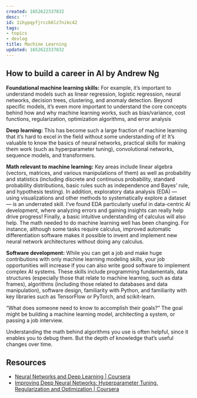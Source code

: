 ```yaml
---
created: 1652622337832
desc: ''
id: 1ihypqyfjrccb6lz7nikc42
tags:
- topics
- devlog
title: Machine Learning
updated: 1652622337832
---
```

   
## How to build a career in AI by Andrew Ng    
   
**Foundational machine learning skills:** For example, it’s important to understand models such as linear regression, logistic regression, neural networks, decision trees, clustering, and anomaly detection. Beyond specific models, it’s even more important to understand the core concepts behind how and why machine learning works, such as bias/variance, cost functions, regularization, optimization algorithms, and error analysis   
   
**Deep learning:** This has become such a large fraction of machine learning that it’s hard to excel in the field without some understanding of it! It’s valuable to know the basics of neural networks, practical skills for making them work (such as hyperparameter tuning), convolutional networks, sequence models, and transformers.   
   
**Math relevant to machine learning:** Key areas include linear algebra (vectors, matrices, and various manipulations of them) as well as probability and statistics (including discrete and continuous probability, standard probability distributions, basic rules such as independence and Bayes’ rule, and hypothesis testing). In addition, exploratory data analysis (EDA) — using visualizations and other methods to systematically explore a dataset — is an underrated skill. I’ve found EDA particularly useful in data-centric AI development, where analyzing errors and gaining insights can really help drive progress! Finally, a basic intuitive understanding of calculus will also help. The math needed to do machine learning well has been changing. For instance, although some tasks require calculus, improved automatic differentiation software makes it possible to invent and implement new neural network architectures without doing any calculus.   
   
**Software development:** While you can get a job and make huge contributions with only machine learning modeling skills, your job opportunities will increase if you can also write good software to implement complex AI systems. These skills include programming fundamentals, data structures (especially those that relate to machine learning, such as data frames), algorithms (including those related to databases and data manipulation), software design, familiarity with Python, and familiarity with key libraries such as TensorFlow or PyTorch, and scikit-learn.   
   
“What does someone need to know to accomplish their goals?” The goal might be building a machine learning model, architecting a system, or passing a job interview.   
   
Understanding the math behind algorithms you use is often helpful, since it enables you to debug them. But the depth of knowledge that’s useful changes over time.   
   
   
## Resources   
   
   
- [Neural Networks and Deep Learning | Coursera](https://www.coursera.org/learn/neural-networks-deep-learning)   
- [Improving Deep Neural Networks: Hyperparameter Tuning, Regularization and Optimization | Coursera](https://www.coursera.org/learn/deep-neural-network)